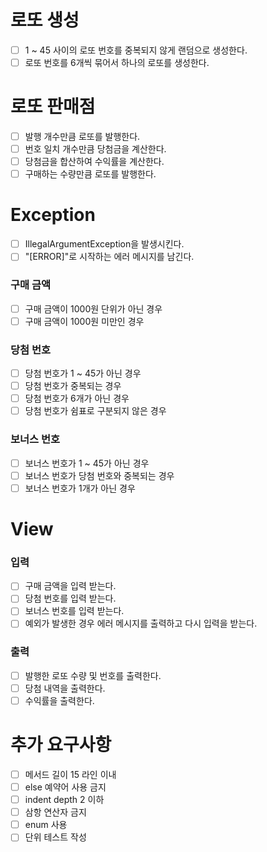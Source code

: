 # 로또 생성
- [ ] 1 ~ 45 사이의 로또 번호를 중복되지 않게 랜덤으로 생성한다.
- [ ] 로또 번호를 6개씩 묶어서 하나의 로또를 생성한다.

# 로또 판매점
- [ ] 발행 개수만큼 로또를 발행한다.
- [ ] 번호 일치 개수만큼 당첨금을 계산한다.
- [ ] 당첨금을 합산하여 수익률을 계산한다.
- [ ] 구매하는 수량만큼 로또를 발행한다.

# Exception
- [ ] IllegalArgumentException을 발생시킨다.
- [ ] "[ERROR]"로 시작하는 에러 메시지를 남긴다.

### 구매 금액
- [ ] 구매 금액이 1000원 단위가 아닌 경우
- [ ] 구매 금액이 1000원 미만인 경우

### 당첨 번호
- [ ] 당첨 번호가 1 ~ 45가 아닌 경우
- [ ] 당첨 번호가 중복되는 경우
- [ ] 당첨 번호가 6개가 아닌 경우
- [ ] 당첨 번호가 쉼표로 구분되지 않은 경우

### 보너스 번호
- [ ] 보너스 번호가 1 ~ 45가 아닌 경우
- [ ] 보너스 번호가 당첨 번호와 중복되는 경우
- [ ] 보너스 번호가 1개가 아닌 경우

# View
### 입력
- [ ] 구매 금액을 입력 받는다.
- [ ] 당첨 번호를 입력 받는다.
- [ ] 보너스 번호를 입력 받는다.
- [ ] 예외가 발생한 경우 에러 메시지를 출력하고 다시 입력을 받는다.

### 출력
- [ ] 발행한 로또 수량 및 번호를 출력한다.
- [ ] 당첨 내역을 출력한다.
- [ ] 수익률을 출력한다. 

# 추가 요구사항
- [ ] 메서드 길이 15 라인 이내
- [ ] else 예약어 사용 금지
- [ ] indent depth 2 이하
- [ ] 삼항 연산자 금지
- [ ] enum 사용
- [ ] 단위 테스트 작성
